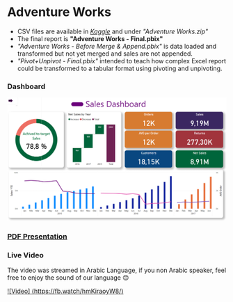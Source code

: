 # Adventure Works
- CSV files are available in *[Kaggle](https://www.kaggle.com/datasets/ukveteran/adventure-works)* and under *"Adventure Works.zip"*
- The final report is **"Adventure Works - Final.pbix"**
- *"Adventure Works - Before Merge & Append.pbix"* is data loaded and transformed but not yet merged and sales are not appended.
- *"Pivot+Unpivot - Final.pbix"* intended to teach how complex Excel report could be transformed to a tabular format using pivoting and unpivoting.

### Dashboard
<img src="https://github.com/ahmadhatahet/power-bi/blob/master/Adventure%20Works%20Sample%20Report/Main%20Dashboard.png" width="512">

### [PDF Presentation](https://github.com/ahmadhatahet/power-bi/blob/master/Adventure%20Works%20Sample%20Report/Adventure%20Works.pdf)

### Live Video
The video was streamed in Arabic Language, if you non Arabic speaker, feel free to enjoy the sound of our language 😊


[![Video] (https://fb.watch/hmKiraoyW8/) ](https://fb.watch/hmKiraoyW8/)
